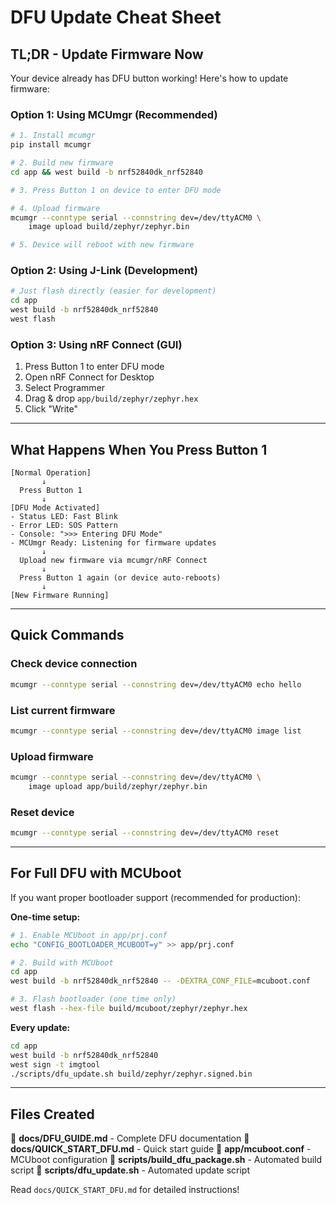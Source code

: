 # DFU Update Cheat Sheet

## TL;DR - Update Firmware Now

Your device already has DFU button working! Here's how to update firmware:

### Option 1: Using MCUmgr (Recommended)

```bash
# 1. Install mcumgr
pip install mcumgr

# 2. Build new firmware
cd app && west build -b nrf52840dk_nrf52840

# 3. Press Button 1 on device to enter DFU mode

# 4. Upload firmware
mcumgr --conntype serial --connstring dev=/dev/ttyACM0 \
    image upload build/zephyr/zephyr.bin

# 5. Device will reboot with new firmware
```

### Option 2: Using J-Link (Development)

```bash
# Just flash directly (easier for development)
cd app
west build -b nrf52840dk_nrf52840
west flash
```

### Option 3: Using nRF Connect (GUI)

1. Press Button 1 to enter DFU mode
2. Open nRF Connect for Desktop
3. Select Programmer
4. Drag & drop `app/build/zephyr/zephyr.hex`
5. Click "Write"

---

## What Happens When You Press Button 1

```
[Normal Operation]
       ↓
  Press Button 1
       ↓
[DFU Mode Activated]
- Status LED: Fast Blink
- Error LED: SOS Pattern
- Console: ">>> Entering DFU Mode"
- MCUmgr Ready: Listening for firmware updates
       ↓
  Upload new firmware via mcumgr/nRF Connect
       ↓
  Press Button 1 again (or device auto-reboots)
       ↓
[New Firmware Running]
```

---

## Quick Commands

### Check device connection
```bash
mcumgr --conntype serial --connstring dev=/dev/ttyACM0 echo hello
```

### List current firmware
```bash
mcumgr --conntype serial --connstring dev=/dev/ttyACM0 image list
```

### Upload firmware
```bash
mcumgr --conntype serial --connstring dev=/dev/ttyACM0 \
    image upload app/build/zephyr/zephyr.bin
```

### Reset device
```bash
mcumgr --conntype serial --connstring dev=/dev/ttyACM0 reset
```

---

## For Full DFU with MCUboot

If you want proper bootloader support (recommended for production):

**One-time setup:**
```bash
# 1. Enable MCUboot in app/prj.conf
echo "CONFIG_BOOTLOADER_MCUBOOT=y" >> app/prj.conf

# 2. Build with MCUboot
cd app
west build -b nrf52840dk_nrf52840 -- -DEXTRA_CONF_FILE=mcuboot.conf

# 3. Flash bootloader (one time only)
west flash --hex-file build/mcuboot/zephyr/zephyr.hex
```

**Every update:**
```bash
cd app
west build -b nrf52840dk_nrf52840
west sign -t imgtool
./scripts/dfu_update.sh build/zephyr/zephyr.signed.bin
```

---

## Files Created

📁 **docs/DFU_GUIDE.md** - Complete DFU documentation
📁 **docs/QUICK_START_DFU.md** - Quick start guide
📁 **app/mcuboot.conf** - MCUboot configuration
📁 **scripts/build_dfu_package.sh** - Automated build script
📁 **scripts/dfu_update.sh** - Automated update script

Read `docs/QUICK_START_DFU.md` for detailed instructions!

